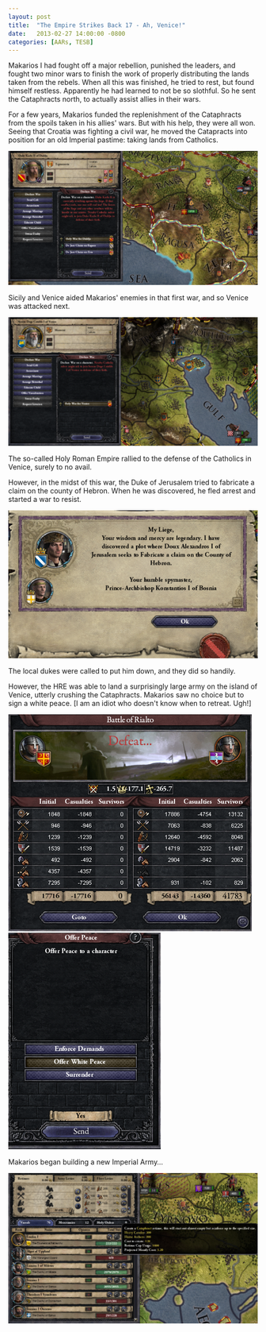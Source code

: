 ```yaml
---
layout: post
title:  "The Empire Strikes Back 17 - Ah, Venice!"
date:   2013-02-27 14:00:00 -0800
categories: [AARs, TESB]
---
```

Makarios I had fought off a major rebellion, punished the leaders, and fought two minor wars to finish the work of properly distributing the lands taken from the rebels. When all this was finished, he tried to rest, but found himself restless. Apparently he had learned to not be so slothful. So he sent the Cataphracts north, to actually assist allies in their wars.

For a few years, Makarios funded the replenishment of the Cataphracts from the spoils taken in his allies' wars. But with his help, they were all won. Seeing that Croatia was fighting a civil war, he moved the Catapracts into position for an old Imperial pastime: taking lands from Catholics.

![](/assets/tesb_images/17-1.png)

Sicily and Venice aided Makarios' enemies in that first war, and so Venice was attacked next.

![](/assets/tesb_images/17-2.png)

The so-called Holy Roman Empire rallied to the defense of the Catholics in Venice, surely to no avail.

However, in the midst of this war, the Duke of Jerusalem tried to fabricate a claim on the county of Hebron. When he was discovered, he fled arrest and started a war to resist.

![](/assets/tesb_images/17-3.png)

The local dukes were called to put him down, and they did so handily.

However, the HRE was able to land a surprisingly large army on the island of Venice, utterly crushing the Cataphracts. Makarios saw no choice but to sign a white peace. [I am an idiot who doesn't know when to retreat. Ugh!]

![](/assets/tesb_images/17-4.png)  
![](/assets/tesb_images/17-5.png)

Makarios began building a new Imperial Army…

![](/assets/tesb_images/17-6.png)